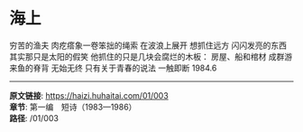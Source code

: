 # 海上

穷苦的渔夫
肉疙瘩象一卷笨拙的绳索
在波浪上展开
想抓住远方
闪闪发亮的东西
其实那只是太阳的假笑
他抓住的只是几块会腐烂的木板：
房屋、船和棺材
成群游来鱼的脊背
无始无终
只有关于青春的说法
一触即断
1984.6

---

**原文链接**: https://haizi.huhaitai.com/01/003  
**章节**: 第一编　短诗（1983—1986）  
**路径**: /01/003
